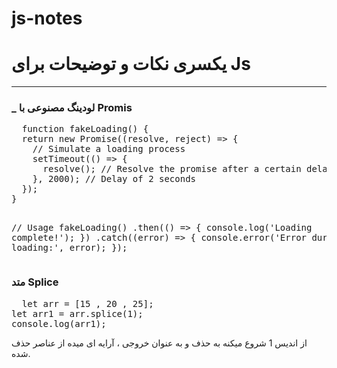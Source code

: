 # js-notes
<h1>یکسری نکات و توضیحات برای Js</h1>
<hr/>
<h3>_ لودینگ مصنوعی با Promis</h3>
<pre>
  function fakeLoading() {
  return new Promise((resolve, reject) => {
    // Simulate a loading process
    setTimeout(() => {
      resolve(); // Resolve the promise after a certain delay
    }, 2000); // Delay of 2 seconds
  });
}

// Usage
fakeLoading()
  .then(() => {
    console.log('Loading complete!');
  })
  .catch((error) => {
    console.error('Error during loading:', error);
  });
</pre>
</hr>
<h3>متد Splice</h3>
<pre>
  let arr = [15 , 20 , 25];
let arr1 = arr.splice(1);
console.log(arr1);
</pre>
<p>از اندیس 1 شروع میکنه به حذف و به عنوان خروجی ، آرایه ای میده از عناصر حذف شده.</p>
